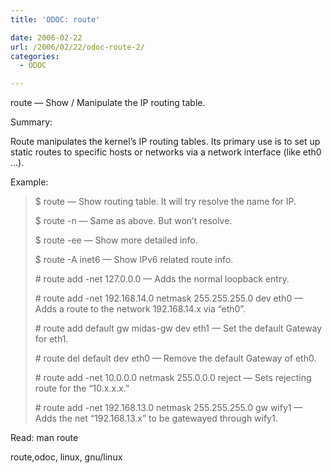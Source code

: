 ```yaml
---
title: 'ODOC: route'

date: 2006-02-22
url: /2006/02/22/odoc-route-2/
categories:
  - ODOC

---
```

route &#8212; Show / Manipulate the IP routing table.

Summary:

Route manipulates the kernel&#8217;s IP routing tables. Its primary use is to set up static routes to specific hosts or networks via a network interface (like eth0 &#8230;).

Example:

> $ route &#8212; Show routing table. It will try resolve the name for IP.
> 
> $ route -n &#8212; Same as above. But won&#8217;t resolve.
> 
> $ route -ee &#8212; Show more detailed info.
> 
> $ route -A inet6 &#8212; Show IPv6 related route info.
> 
> \# route add -net 127.0.0.0 &#8212; Adds the normal loopback entry.
> 
> \# route add -net 192.168.14.0 netmask 255.255.255.0 dev eth0 &#8212; Adds a route to the network 192.168.14.x via &#8220;eth0&#8221;.
> 
> \# route add default gw midas-gw dev eth1 &#8212; Set the default Gateway for eth1.
> 
> \# route del default dev eth0 &#8212; Remove the default Gateway of eth0.
> 
> \# route add -net 10.0.0.0 netmask 255.0.0.0 reject &#8212; Sets rejecting route for the &#8220;10.x.x.x.&#8221;
> 
> \# route add -net 192.168.13.0 netmask 255.255.255.0 gw wify1 &#8212; Adds the net &#8220;192.168.13.x&#8221; to be gatewayed through wify1.

Read: man route

<tags>route,odoc, linux, gnu/linux</tags>